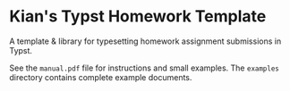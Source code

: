 # Kian's Typst Homework Template

A template & library for typesetting homework assignment submissions in Typst.

See the `manual.pdf` file for instructions and small examples.
The `examples` directory contains complete example documents.

